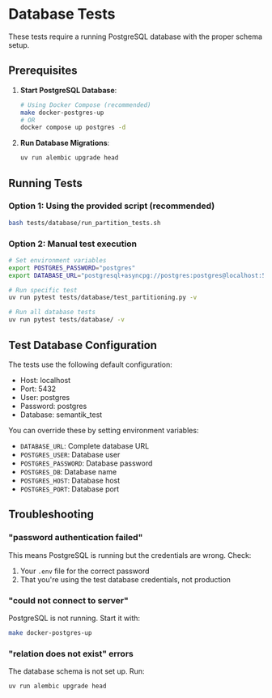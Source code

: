 # Database Tests

These tests require a running PostgreSQL database with the proper schema setup.

## Prerequisites

1. **Start PostgreSQL Database**:
   ```bash
   # Using Docker Compose (recommended)
   make docker-postgres-up
   # OR
   docker compose up postgres -d
   ```

2. **Run Database Migrations**:
   ```bash
   uv run alembic upgrade head
   ```

## Running Tests

### Option 1: Using the provided script (recommended)
```bash
bash tests/database/run_partition_tests.sh
```

### Option 2: Manual test execution
```bash
# Set environment variables
export POSTGRES_PASSWORD="postgres"
export DATABASE_URL="postgresql+asyncpg://postgres:postgres@localhost:5432/semantik_test"

# Run specific test
uv run pytest tests/database/test_partitioning.py -v

# Run all database tests
uv run pytest tests/database/ -v
```

## Test Database Configuration

The tests use the following default configuration:
- Host: localhost
- Port: 5432
- User: postgres
- Password: postgres
- Database: semantik_test

You can override these by setting environment variables:
- `DATABASE_URL`: Complete database URL
- `POSTGRES_USER`: Database user
- `POSTGRES_PASSWORD`: Database password
- `POSTGRES_DB`: Database name
- `POSTGRES_HOST`: Database host
- `POSTGRES_PORT`: Database port

## Troubleshooting

### "password authentication failed"
This means PostgreSQL is running but the credentials are wrong. Check:
1. Your `.env` file for the correct password
2. That you're using the test database credentials, not production

### "could not connect to server"
PostgreSQL is not running. Start it with:
```bash
make docker-postgres-up
```

### "relation does not exist" errors
The database schema is not set up. Run:
```bash
uv run alembic upgrade head
```

